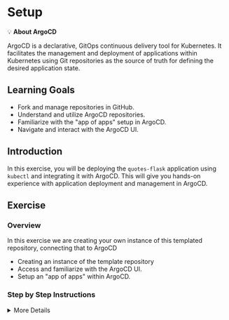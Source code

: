 # Setup

💡 **About ArgoCD**

ArgoCD is a declarative, GitOps continuous delivery tool for Kubernetes. It facilitates the management and deployment of applications within Kubernetes using Git repositories as the source of truth for defining the desired application state.

## Learning Goals

- Fork and manage repositories in GitHub.
- Understand and utilize ArgoCD repositories.
- Familiarize with the "app of apps" setup in ArgoCD.
- Navigate and interact with the ArgoCD UI.

## Introduction

In this exercise, you will be deploying the `quotes-flask` application using `kubectl` and integrating it with ArgoCD. This will give you hands-on experience with application deployment and management in ArgoCD.

## Exercise

### Overview
In this exercise we are creating your own instance of this templated repository, connecting that to ArgoCD

- Creating an instance of the template repository
- Access and familiarize with the ArgoCD UI.
- Setup an "app of apps" within ArgoCD.

### Step by Step Instructions

<details>
<summary>More Details</summary>

### Overview


<details>
<summary>:bulb: This requires git email and name to  configured on your machine. If you have not done this, here are the commands to set it up</summary>

You need to provide your email and name to git with the following commands.

``` bash
git config --global user.email "you@example.com"
git config --global user.name "Your Name"
```

If you're unsure, check your configuration with the following commands.

``` bash
git config --global user.email
git config --global user.name
```

</details>

### Tasks

**Creating a repository from the template**

-  Go to Code tab of this repository and click `Use this template`

![Use this template](img/template.png)

-  Select your GitHub user as the owner and name the repository (f.x. argocd-katas-training). Leave the repo public to have unlimited action minutes.

> :bulb: **From this point forward, all actions should be performed in the repository you just created, not the template repository**

**Exploring the ArgoCD UI**

- Open a browser and navigate to the provided ArgoCD instance URL.
- Log in using the provided credentials. You can also get them by running the following command:

``` bash
kubectl -n argocd get secret argocd-initial-admin-secret -o jsonpath="{.data.password}" | base64 -d
```

- See that the main page shows a list of applications that are currently deployed in the cluster. It might not show any applications at the moment, but we will be deploying one in the next step.

- In the navigation bar, click on `Settings` to create a connection to your own repository.
- Click on `Repositories` and then `Connect Repo`.
- Fill in the following details:
  - **Connection method**: `HTTPS`
  - **Type**: `Git`
  - **Project**: `default`
  - **URL**: `<your repository URL>`
- Click on `Connect`.
- See that the repository is now connected to ArgoCD.

![alt](img/repository_synced.png)


**Setting up your first application**

In order to do this, we first need to know our own namespace. We can do this by running the following command:

``` bash
kubectl config view --minify -o jsonpath='{..namespace}'
```


- Click on `Applications` in the navigation bar to see the list of applications that are currently deployed in the cluster.
- Click on `New App` to create a new application.
- Fill in the following details:
  - **Application Name**: `<your name>-quotes-flask`
  - **Project Name**: `default`
  - **Sync Policy**: `Manual`
  - **Repository URL**: `<your repository URL>`
  - **Revision**: `HEAD`
  - **Path**: `quotes-flask/k8s`
  - **Cluster**: `in-cluster` OR https://kubernetes.default.svc
  - **Namespace**: `<your namespace>`

![](img/app1.png)
![](img/app2.png)

- Click on `Create`.
- Head back to the main page and see that the application is now listed.

![alt](img/unsynced-app-overview.png)

The application is in a `OutOfSync` state. This is because we have not yet synced the application with the repository. We will do this in the next step.

</details>



